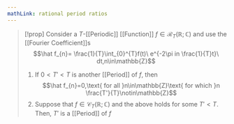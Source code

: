 ```yaml
---
mathLink: rational period ratios
---
```

>[!prop]
>Consider a $T$-[[Periodic]] [[Function]] $f\in\mathcal{R}_{T}(\mathbb{R};\mathbb{C})$ and use the [[Fourier Coefficient]]s $$\hat f_{n}= \frac{1}{T}\int_{0}^{T}f(t)\ e^{-2\pi in \frac{1}{T}t}\ dt,n\in\mathbb{Z}$$
>1. If $0<T'<T$ is another [[Period]] of $f$, then $$\hat f_{n}=0,\text{ for all }n\in\mathbb{Z}\text{ for which }n \frac{T'}{T}\notin\mathbb{Z}$$
>2. Suppose that $f\in\mathcal{C}_{T}(\mathbb{R};\mathbb{C})$ and the above holds for some $T'<T$. Then, $T'$ is a [[Period]] of $f$

